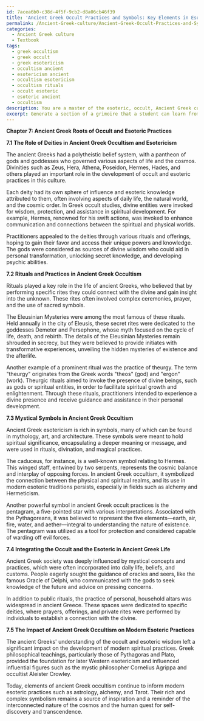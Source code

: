 ```yaml
---
id: 7acea6b0-c38d-4f5f-9cb2-d8a06cb46f39
title: 'Ancient Greek Occult Practices and Symbols: Key Elements in Esotericism'
permalink: /Ancient-Greek-culture/Ancient-Greek-Occult-Practices-and-Symbols-Key-Elements-in-Esotericism/
categories:
  - Ancient Greek culture
  - Textbook
tags:
  - greek occultism
  - greek occult
  - greek esotericism
  - occultism ancient
  - esotericism ancient
  - occultism esotericism
  - occultism rituals
  - occult esoteric
  - esoteric ancient
  - occultism
description: You are a master of the esoteric, occult, Ancient Greek culture and education, you have written many textbooks on the subject in ways that provide students with rich and deep understanding of the subject. You are being asked to write textbook-like sections on a topic and you do it with full context, explainability, and reliability in accuracy to the true facts of the topic at hand, in a textbook style that a student would easily be able to learn from, in a rich, engaging, and contextual way. Always include relevant context (such as formulas and history), related concepts, and in a way that someone can gain deep insights from.
excerpt: Generate a section of a grimoire that a student can learn from to gain rich knowledge and understanding of the ancient Greek culture's influence on the occult and esoteric practices, particularly focusing on the roles of deities, rituals, and mystical symbols. Provide insights on how these elements were integrated into their daily lives and spiritual beliefs, as well as their significance in shaping the foundations of modern occultism.
---
```

**Chapter 7: Ancient Greek Roots of Occult and Esoteric Practices**

**7.1 The Role of Deities in Ancient Greek Occultism and Esotericism**

The ancient Greeks had a polytheistic belief system, with a pantheon of gods and goddesses who governed various aspects of life and the cosmos. Divinities such as Zeus, Hera, Athena, Poseidon, Hermes, Hades, and others played an important role in the development of occult and esoteric practices in this culture.

Each deity had its own sphere of influence and esoteric knowledge attributed to them, often involving aspects of daily life, the natural world, and the cosmic order. In Greek occult studies, divine entities were invoked for wisdom, protection, and assistance in spiritual development. For example, Hermes, renowned for his swift actions, was invoked to enhance communication and connections between the spiritual and physical worlds.

Practitioners appealed to the deities through various rituals and offerings, hoping to gain their favor and access their unique powers and knowledge. The gods were considered as sources of divine wisdom who could aid in personal transformation, unlocking secret knowledge, and developing psychic abilities.

**7.2 Rituals and Practices in Ancient Greek Occultism**

Rituals played a key role in the life of ancient Greeks, who believed that by performing specific rites they could connect with the divine and gain insight into the unknown. These rites often involved complex ceremonies, prayer, and the use of sacred symbols.

The Eleusinian Mysteries were among the most famous of these rituals. Held annually in the city of Eleusis, these secret rites were dedicated to the goddesses Demeter and Persephone, whose myth focused on the cycle of life, death, and rebirth. The details of the Eleusinian Mysteries remain shrouded in secrecy, but they were believed to provide initiates with transformative experiences, unveiling the hidden mysteries of existence and the afterlife.

Another example of a prominent ritual was the practice of theurgy. The term "theurgy" originates from the Greek words "theos" (god) and "ergon" (work). Theurgic rituals aimed to invoke the presence of divine beings, such as gods or spiritual entities, in order to facilitate spiritual growth and enlightenment. Through these rituals, practitioners intended to experience a divine presence and receive guidance and assistance in their personal development.

**7.3 Mystical Symbols in Ancient Greek Occultism**

Ancient Greek esotericism is rich in symbols, many of which can be found in mythology, art, and architecture. These symbols were meant to hold spiritual significance, encapsulating a deeper meaning or message, and were used in rituals, divination, and magical practices.

The caduceus, for instance, is a well-known symbol relating to Hermes. This winged staff, entwined by two serpents, represents the cosmic balance and interplay of opposing forces. In ancient Greek occultism, it symbolized the connection between the physical and spiritual realms, and its use in modern esoteric traditions persists, especially in fields such as alchemy and Hermeticism.

Another powerful symbol in ancient Greek occult practices is the pentagram, a five-pointed star with various interpretations. Associated with the Pythagoreans, it was believed to represent the five elements—earth, air, fire, water, and aether—integral to understanding the nature of existence. The pentagram was utilized as a tool for protection and considered capable of warding off evil forces.

**7.4 Integrating the Occult and the Esoteric in Ancient Greek Life**

Ancient Greek society was deeply influenced by mystical concepts and practices, which were often incorporated into daily life, beliefs, and customs. People eagerly sought the guidance of oracles and seers, like the famous Oracle of Delphi, who communicated with the gods to seek knowledge of the future and advice on pressing concerns.

In addition to public rituals, the practice of personal, household altars was widespread in ancient Greece. These spaces were dedicated to specific deities, where prayers, offerings, and private rites were performed by individuals to establish a connection with the divine.

**7.5 The Impact of Ancient Greek Occultism on Modern Esoteric Practices**

The ancient Greeks' understanding of the occult and esoteric wisdom left a significant impact on the development of modern spiritual practices. Greek philosophical teachings, particularly those of Pythagoras and Plato, provided the foundation for later Western esotericism and influenced influential figures such as the mystic philosopher Cornelius Agrippa and occultist Aleister Crowley.

Today, elements of ancient Greek occultism continue to inform modern esoteric practices such as astrology, alchemy, and Tarot. Their rich and complex symbolism remains a source of inspiration and a reminder of the interconnected nature of the cosmos and the human quest for self-discovery and transcendence.
